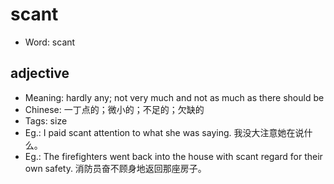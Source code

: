 # scant

- Word: scant

## adjective

- Meaning: hardly any; not very much and not as much as there should be
- Chinese: 一丁点的；微小的；不足的；欠缺的
- Tags: size
- Eg.: I paid scant attention to what she was saying. 我没大注意她在说什么。
- Eg.: The firefighters went back into the house with scant regard for their own safety. 消防员奋不顾身地返回那座房子。

